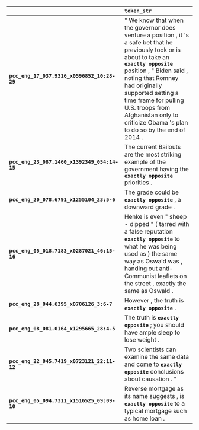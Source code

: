 |                                              | `token_str`                                                                                                                                                                                                                                                                                                                                         |
|:---------------------------------------------|:----------------------------------------------------------------------------------------------------------------------------------------------------------------------------------------------------------------------------------------------------------------------------------------------------------------------------------------------------|
| **`pcc_eng_17_037.9316_x0596852_10:28-29`**  | " We know that when the governor does venture a position , it 's a safe bet that he previously took or is about to take an __`exactly opposite`__ position , " Biden said , noting that Romney had originally supported setting a time frame for pulling U.S. troops from Afghanistan only to criticize Obama 's plan to do so by the end of 2014 . |
| **`pcc_eng_23_087.1460_x1392349_054:14-15`** | The current Bailouts are the most striking example of the government having the __`exactly opposite`__ priorities .                                                                                                                                                                                                                                 |
| **`pcc_eng_20_078.6791_x1255104_23:5-6`**    | The grade could be __`exactly opposite`__ , a downward grade .                                                                                                                                                                                                                                                                                      |
| **`pcc_eng_05_018.7183_x0287021_46:15-16`**  | Henke is even " sheep - dipped " ( tarred with a false reputation __`exactly opposite`__ to what he was being used as ) the same way as Oswald was , handing out anti-Communist leaflets on the street , exactly the same as Oswald .                                                                                                               |
| **`pcc_eng_28_044.6395_x0706126_3:6-7`**     | However , the truth is __`exactly opposite`__ .                                                                                                                                                                                                                                                                                                     |
| **`pcc_eng_08_081.0164_x1295665_28:4-5`**    | The truth is __`exactly opposite`__ ; you should have ample sleep to lose weight .                                                                                                                                                                                                                                                                  |
| **`pcc_eng_22_045.7419_x0723121_22:11-12`**  | Two scientists can examine the same data and come to __`exactly opposite`__ conclusions about causation . "                                                                                                                                                                                                                                         |
| **`pcc_eng_05_094.7311_x1516525_09:09-10`**  | Reverse mortgage as its name suggests , is __`exactly opposite`__ to a typical mortgage such as home loan .                                                                                                                                                                                                                                         |